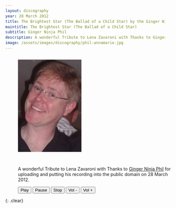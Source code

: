 ```yaml
---
layout: discography
year: 28 March 2012
title: The Brightest Star (The Ballad of a Child Star) by the Ginger Ninja Phil
maintitle: The Brightest Star (The Ballad of a Child Star)
subtitle: Ginger Ninja Phil
description: A wonderful Tribute to Lena Zavaroni with Thanks to Ginger Ninja Phil for uploading and putting his recording into the public domain on 28 March 2012.
image: /assets/images/discography/phil-annamarie.jpg
---
```


<figure class="fig1">
<img src="/assets/images/discography/phil-annamarie.jpg" class="full-width">
</figure>

<figure class="fig2">
<p>A wonderful Tribute to Lena Zavaroni with Thanks to <a class="external-link" href="http://www.gingerninjarecords.co.uk/lenazavaroni.html">Ginger Ninja Phil</a> for uploading and putting his recording into the public domain on 28 March 2012.</p>

<audio id="player" src="/assets/media/The Brightest Star (The Ballad of a Child Star).mp3"></audio>
<div>
<button onclick="document.getElementById('player').play()">Play</button>
<button onclick="document.getElementById('player').pause()">Pause</button>
<button onclick="document.getElementById('player').pause(); document.getElementById('player').currentTime = 0;">Stop</button>
<button onclick="document.getElementById('player').volume -= 0.1">Vol -</button>
<button onclick="document.getElementById('player').volume += 0.1">Vol +</button>
</div>
</figure>

<br />{: .clear}

<style>
.fig1 {float:left; width:29%;}

.fig2 {float:right; width:69%;}

.fig3 {float:right; width:100%;}

figcaption {float:left; width:100%;}

@media screen and (orientation:portrait) {
.fig1, .fig2 {float:left; width:100%;}
figcaption {float:left; width:100%; margin-bottom: 10px;}
}
</style>
